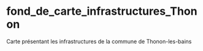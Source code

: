# fond_de_carte_infrastructures_Thonon
Carte présentant les infrastructures de la commune de Thonon-les-bains
